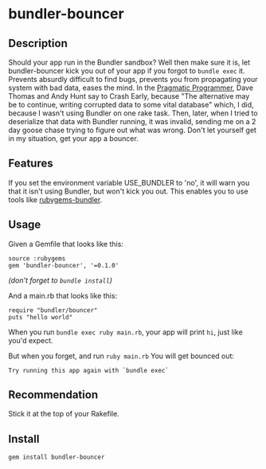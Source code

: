 bundler-bouncer
===============

Description
-----------

Should your app run in the Bundler sandbox? Well then make sure it is, let bundler-bouncer kick you out of your app if you forgot to `bundle exec` it. Prevents absurdly difficult to find bugs, prevents you from propagating your system with bad data, eases the mind. In the [Pragmatic Programmer](http://pragprog.com/the-pragmatic-programmer/extracts/tips), Dave Thomas and Andy Hunt say to Crash Early, because "The alternative may be to continue, writing corrupted data to some vital database" which, I did, because I wasn't using Bundler on one rake task. Then, later, when I tried to deserialize that data with Bundler running, it was invalid, sending me on a 2 day goose chase trying to figure out what was wrong. Don't let yourself get in my situation, get your app a bouncer.


Features
--------

If you set the environment variable USE_BUNDLER to 'no', it will warn you that it isn't using Bundler, but won't kick you out. This enables you to use tools like [rubygems-bundler](https://rubygems.org/gems/rubygems-bundler).


Usage
-----

Given a Gemfile that looks like this:

    source :rubygems
    gem 'bundler-bouncer', '=0.1.0'

*(don't forget to `bundle install`)*

And a main.rb that looks like this:

    require "bundler/bouncer"
    puts "hello world"

When you run `bundle exec ruby main.rb`, your app will print `hi`, just like you'd expect.


But when you forget, and run `ruby main.rb` You will get bounced out:

    Try running this app again with `bundle exec`


Recommendation
--------------

Stick it at the top of your Rakefile.
    

Install
-------

`gem install bundler-bouncer`
